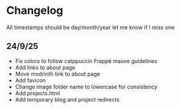 # Changelog

All timestamps should be day/month/year let me know if I miss one

## 24/9/25

- Fix colors to follow catppuccin Frappé mauve guidelines
- Add links to about page
- Move modrinth link to about page
- Add favicon
- Change image folder name to lowercase for consistency
- Add projects.html
- Add temporary blog and project redirects
